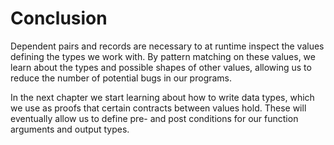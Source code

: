 # Conclusion

Dependent pairs and records are necessary to at runtime inspect the values defining the types we work with. By pattern matching on these values, we learn about the types and possible shapes of other values, allowing us to reduce the number of potential bugs in our programs.

In the next chapter we start learning about how to write data types, which we use as proofs that certain contracts between values hold. These will eventually allow us to define pre- and post conditions for our function arguments and output types.
